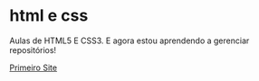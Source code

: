 # html e css
 Aulas de HTML5 E CSS3.
 E agora estou aprendendo a gerenciar repositórios!

 <a href="https://nephe-lia.github.io/html-e-css//desafios/PRIMEIRO%20SITE/android.html">Primeiro Site</a>
